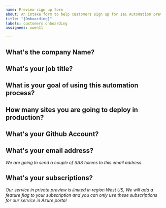 ```yaml
---
name: Preview sign up form
about: An intake form to help customers sign up for IaC Automation preview program
title: "[Onboarding]"
labels: customers onboarding
assignees: xwen11

---
```


## What's the company Name?
## What's your job title?
## What is your goal of using this automation process?
## How many sites you are going to deploy in production?
## What's your Github Account?
## What's your email address?
*We are going to send a couple of SAS tokens to this email address*

## What's your subscriptions?
*Our service in private preview is limited in region West US, We will add a feature flag to your subscription and you can only use these subscriptions for our service in Azure portal*
